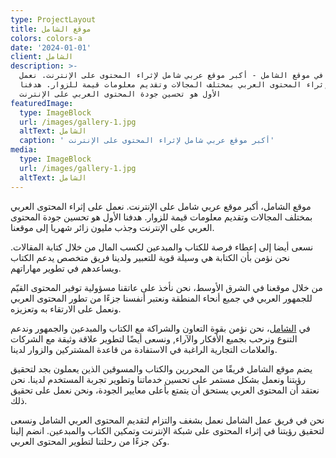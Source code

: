 ```yaml
---
type: ProjectLayout
title: موقع الشامل
colors: colors-a
date: '2024-01-01'
client: الشامل
description: >-
  أهلا بك في موقع الشامل - أكبر موقع عربي شامل لإثراء المحتوى على الإنترنت. نعمل
  على إثراء المحتوى العربي بمختلف المجالات وتقديم معلومات قيمة للزوار. هدفنا
  الأول هو تحسين جودة المحتوى العربي على الإنترنت 
featuredImage:
  type: ImageBlock
  url: /images/gallery-1.jpg
  altText: الشامل
  caption: ' أكبر موقع عربي شامل لإثراء المحتوى على الإنترنت'
media:
  type: ImageBlock
  url: /images/gallery-1.jpg
  altText: الشامل
---
```

موقع الشامل، أكبر موقع عربي شامل على الإنترنت. نعمل على إثراء المحتوى العربي بمختلف المجالات وتقديم معلومات قيمة للزوار. هدفنا الأول هو تحسين جودة المحتوى العربي على الإنترنت وجذب مليون زائر شهريا إلى موقعنا.

نسعى أيضا إلى إعطاء فرصة للكتاب والمبدعين لكسب المال من خلال كتابة المقالات. نحن نؤمن بأن الكتابة هي وسيلة قوية للتعبير ولدينا فريق متخصص يدعم الكتاب ويساعدهم في تطوير مهاراتهم.

من خلال موقعنا في الشرق الأوسط، نحن نأخذ على عاتقنا مسؤولية توفير المحتوى القيّم للجمهور العربي في جميع أنحاء المنطقة ونعتبر أنفسنا جزءًا من تطور المحتوى العربي ونعمل على الارتقاء به وتعزيزه.

في [الشامل](https://alchamel.net/)، نحن نؤمن بقوة التعاون والشراكة مع الكتاب والمبدعين والجمهور وندعم التنوع ونرحب بجميع الأفكار والآراء, ونسعى أيضًا لتطوير علاقة وثيقة مع الشركات والعلامات التجارية الراغبة في الاستفادة من قاعدة المشتركين والزوار لدينا.

يضم موقع الشامل فريقًا من المحررين والكتاب والمسوقين الذين يعملون بجد لتحقيق رؤيتنا ونعمل بشكل مستمر على تحسين خدماتنا وتطوير تجربة المستخدم لدينا. نحن نعتقد أن المحتوى العربي يستحق أن يتمتع بأعلى معايير الجودة، ونحن نعمل على تحقيق ذلك.

نحن في فريق عمل الشامل نعمل بشغف والتزام لتقديم المحتوى العربي الشامل ونسعى لتحقيق رؤيتنا في إثراء المحتوى على شبكة الإنترنت وتمكين الكتاب والمبدعين. انضم إلينا وكن جزءًا من رحلتنا لتطوير المحتوى العربي.



